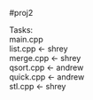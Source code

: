 #proj2

Tasks:  
main.cpp  
list.cpp  <- shrey  
merge.cpp  <- shrey  
qsort.cpp  <- andrew  
quick.cpp  <- andrew  
stl.cpp  <- shrey
